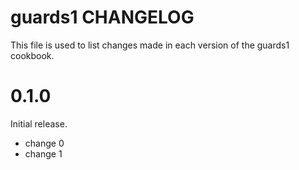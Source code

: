 # guards1 CHANGELOG

This file is used to list changes made in each version of the guards1 cookbook.

# 0.1.0

Initial release.

- change 0
- change 1

